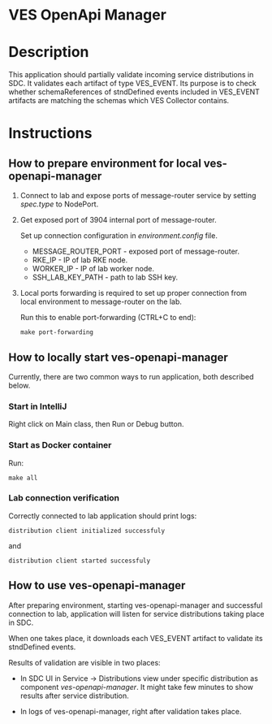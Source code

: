 # VES OpenApi Manager

# Description
This application should partially validate incoming service distributions in SDC. It validates each artifact of type
VES_EVENT. Its purpose is to check whether schemaReferences of stndDefined events included in VES_EVENT artifacts are
matching the schemas which VES Collector contains.

# Instructions

## How to prepare environment for local ves-openapi-manager

1. Connect to lab and expose ports of message-router service by setting *spec.type* to NodePort.
   
2. Get exposed port of 3904 internal port of message-router.
   
   Set up connection configuration in *environment.config* file.
   - MESSAGE_ROUTER_PORT - exposed port of message-router.
   - RKE_IP - IP of lab RKE node.
   - WORKER_IP - IP of lab worker node.
   - SSH_LAB_KEY_PATH - path to lab SSH key.
    
3. Local ports forwarding is required to set up proper connection from local environment to message-router on the lab.
   
   Run this to enable port-forwarding (CTRL+C to end):
   ```
   make port-forwarding
   ```
## How to locally start ves-openapi-manager
Currently, there are two common ways to run application, both described below.

### Start in IntelliJ
Right click on Main class, then Run or Debug button.

### Start as Docker container
Run:
```
make all
```

### Lab connection verification
Correctly connected to lab application should print logs:
```
distribution client initialized successfuly
```
and
```
distribution client started successfuly
```

## How to use ves-openapi-manager
After preparing environment, starting ves-openapi-manager and successful connection to lab, application will listen for
service distributions taking place in SDC. 

When one takes place, it downloads each VES_EVENT artifact to validate its stndDefined events.

Results of validation are visible in two places:
- In SDC UI in Service -> Distributions view under specific distribution as component *ves-openapi-manager*.
  It might take few minutes to show results after service distribution.
  
- In logs of ves-openapi-manager, right after validation takes place.
  